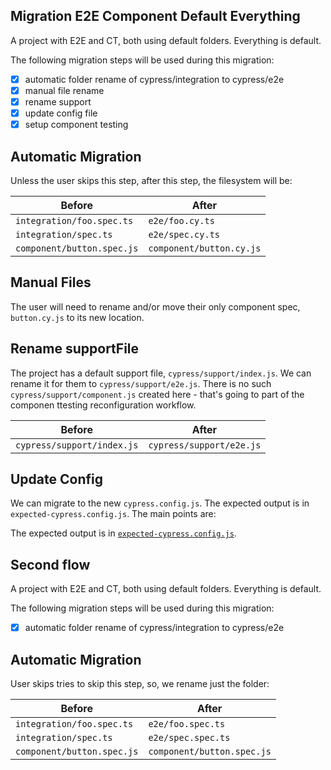 ## Migration E2E Component Default Everything

A project with E2E and CT, both using default folders. Everything is default.

The following migration steps will be used during this migration:

- [x] automatic folder rename of cypress/integration to cypress/e2e
- [x] manual file rename
- [x] rename support
- [x] update config file
- [x] setup component testing

## Automatic Migration

Unless the user skips this step, after this step, the filesystem will be:

| Before | After|
|---|---|
| `integration/foo.spec.ts` | `e2e/foo.cy.ts` |
| `integration/spec.ts` | `e2e/spec.cy.ts` |
| `component/button.spec.js` | `component/button.cy.js` |

## Manual Files

The user will need to rename and/or move their only component spec, `button.cy.js` to its new location.

## Rename supportFile

The project has a default support file, `cypress/support/index.js`. We can rename it for them to `cypress/support/e2e.js`. There is no such `cypress/support/component.js` created here - that's going to part of the componen ttesting reconfiguration workflow.

| Before | After|
|---|---|
| `cypress/support/index.js` | `cypress/support/e2e.js` |

## Update Config

We can migrate to the new `cypress.config.js`. The expected output is in `expected-cypress.config.js`. The main points are:

The expected output is in [`expected-cypress.config.js`](./expected-cypress.config.js).

## Second flow

A project with E2E and CT, both using default folders. Everything is default.

The following migration steps will be used during this migration:

- [x] automatic folder rename of cypress/integration to cypress/e2e

## Automatic Migration

User skips tries to skip this step, so, we rename just the folder:

| Before | After|
|---|---|
| `integration/foo.spec.ts` | `e2e/foo.spec.ts` |
| `integration/spec.ts` | `e2e/spec.spec.ts` |
| `component/button.spec.js` | `component/button.spec.js` |
